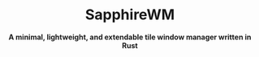 <div align="center">
	<h1>SapphireWM</h1>
	<p>
		<strong>A minimal, lightweight, and extendable tile window manager written in Rust</strong>
	</p>
</div>
